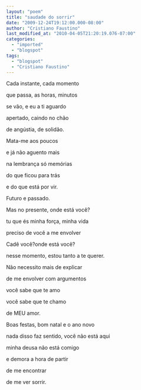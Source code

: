 ```yaml
---
layout: "poem"
title: "saudade do sorrir"
date: "2009-12-24T19:12:00.000-08:00"
author: "Cristiano Faustino"
last_modified_at: "2010-04-05T21:20:19.076-07:00"
categories:
  - "imported"
  - "blogspot"
tags:
  - "blogspot"
  - "Cristiano Faustino"
---
```


Cada instante, cada momento

que passa, as horas, minutos

se vão, e eu a ti aguardo

apertado, caindo no chão

de angústia, de solidão.

Mata-me aos poucos

e já não aguento mais

na lembrança só memórias

do que ficou para trás

e do que está por vir.

Futuro e passado.

Mas no presente, onde está você?

tu que és minha força, minha vida 

preciso de você a me envolver

Cadê você?onde está você?

nesse momento, estou tanto a te querer.

Não necessito mais de explicar

de me envolver com argumentos

você sabe que te amo

você sabe que te chamo

de MEU amor.

Boas festas, bom natal e o ano novo

nada disso faz sentido, você não está aqui

minha deusa não está comigo

e demora a hora de partir

de me encontrar

de me ver sorrir.